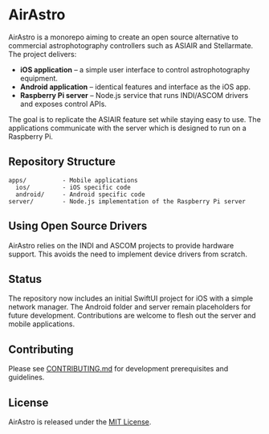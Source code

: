 # AirAstro

AirAstro is a monorepo aiming to create an open source alternative to commercial astrophotography controllers such as ASIAIR and Stellarmate. The project delivers:

- **iOS application** – a simple user interface to control astrophotography equipment.
- **Android application** – identical features and interface as the iOS app.
- **Raspberry Pi server** – Node.js service that runs INDI/ASCOM drivers and
  exposes control APIs.

The goal is to replicate the ASIAIR feature set while staying easy to use. The applications communicate with the server which is designed to run on a Raspberry Pi.

## Repository Structure

```
apps/          - Mobile applications
  ios/         - iOS specific code
  android/     - Android specific code
server/        - Node.js implementation of the Raspberry Pi server
```

## Using Open Source Drivers

AirAstro relies on the INDI and ASCOM projects to provide hardware support. This avoids the need to implement device drivers from scratch.

## Status

The repository now includes an initial SwiftUI project for iOS with a simple network manager. The Android folder and server remain placeholders for future development. Contributions are welcome to flesh out the server and mobile applications.

## Contributing

Please see [CONTRIBUTING.md](CONTRIBUTING.md) for development prerequisites and
guidelines.

## License

AirAstro is released under the [MIT License](LICENSE).
